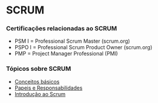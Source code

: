 # SCRUM

### Certificações relacionadas ao SCRUM
- PSM I = Professional Scrum Master (scrum.org)
- PSPO I = Professional Scrum Product Owner (scrum.org)
- PMP = Project Manager Professional (PMI)

### Tópicos sobre SCRUM
- [Conceitos básicos](./conceitos-basicos.md)
- [Papeis e Responsabilidades](./papeis-e-responsabilidades.md)
- [Introdução ao Scrum](./introducao-scrum.md)
